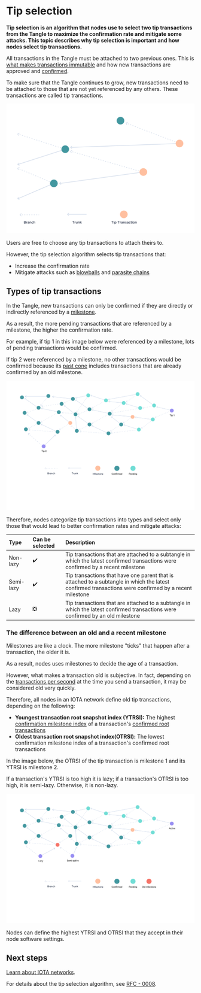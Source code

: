 # Tip selection

**Tip selection is an algorithm that nodes use to select two tip transactions from the Tangle to maximize the confirmation rate and mitigate some attacks. This topic describes why tip selection is important and how nodes select tip transactions.**

All transactions in the Tangle must be attached to two previous ones. This is [what makes transactions immutable](../the-tangle/immutability.md) and how new transactions are approved and [confirmed](../the-tangle/the-coordinator.md).

To make sure that the Tangle continues to grow, new transactions need to be attached to those that are not yet referenced by any others. These transactions are called tip transactions.

![Tip transactions](../images/tip-transactions.svg)

Users are free to choose any tip transactions to attach theirs to.

However, the tip selection algorithm selects tip transactions that:

- Increase the confirmation rate
- Mitigate attacks such as [blowballs](../references/glossary.md#blowball) and [parasite chains](../references/glossary.md#parasite-chain)

## Types of tip transactions

In the Tangle, new transactions can only be confirmed if they are directly or indirectly referenced by a [milestone](../the-tangle/the-coordinator.md).

As a result, the more pending transactions that are referenced by a milestone, the higher the confirmation rate.

For example, if tip 1 in this image below were referenced by a milestone, lots of pending transactions would be confirmed.

If tip 2 were referenced by a milestone, no other transactions would be confirmed because its [past cone](../references/glossary.md#past-cone) includes transactions that are already confirmed by an old milestone.

![Lazy tip transaction](../images/confirmation-rate.svg)

Therefore, nodes categorize tip transactions into types and select only those that would lead to better confirmation rates and mitigate attacks:

|**Type**|**Can be selected**|**Description**|
|:-------|:----------|:----------|
|Non-lazy|:heavy_check_mark:|Tip transactions that are attached to a subtangle in which the latest confirmed transactions were confirmed by a recent milestone
|Semi-lazy|:heavy_check_mark:|Tip transactions that have one parent that is attached to a subtangle in which the latest confirmed transactions were confirmed by a recent milestone
|Lazy|:negative_squared_cross_mark:|Tip transactions that are attached to a subtangle in which the latest confirmed transactions were confirmed by an old milestone

### The difference between an old and a recent milestone

Milestones are like a clock. The more milestone "ticks" that happen after a transaction, the older it is.

As a result, nodes uses milestones to decide the age of a transaction.

However, what makes a transaction old is subjective. In fact, depending on the [transactions per second](../references/glossary.md#transactions-per-second) at the time you send a transaction, it may be considered old very quickly.

Therefore, all nodes in an IOTA network define old tip transactions, depending on the following:

- **Youngest transaction root snapshot index (YTRSI):** The highest [confirmation milestone index](../references/glossary.md#confirmation-milestone-index) of a transaction's [confirmed root transactions](../references/glossary.md#confirmed-root-transaction)
- **Oldest transaction root snapshot index(OTRSI):** The lowest confirmation milestone index of a transaction's confirmed root transactions

In the image below, the OTRSI of the tip transaction is milestone 1 and its YTRSI is milestone 2.

If a transaction's YTRSI is too high it is lazy; if a transaction's OTRSI is too high, it is semi-lazy. Otherwise, it is non-lazy.

![Types of tip transaction](../images/tip-selection.svg)

Nodes can define the highest YTRSI and OTRSI that they accept in their node software settings.

## Next steps

[Learn about IOTA networks](../networks/overview.md).

For details about the tip selection algorithm, see [RFC - 0008](https://github.com/iotaledger/protocol-rfcs/blob/master/text/0008-weighted-uniform-random-tip-selection/0008-weighted-uniform-random-tip-selection.md).